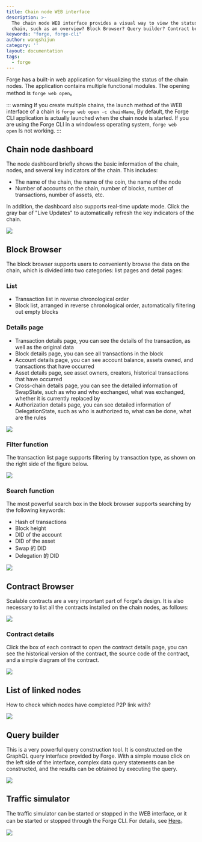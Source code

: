 ```yaml
---
title: Chain node WEB interface
description: >-
  The chain node WEB interface provides a visual way to view the status of the
  chain, such as an overview? Block Browser? Query builder? Contract browser?
keywords: "forge, forge-cli"
author: wangshijun
category: ''
layout: documentation
tags:
  - forge
---
```


Forge has a built-in web application for visualizing the status of the chain nodes. The application contains multiple functional modules. The opening method is `forge web open`。

::: warning
If you create multiple chains, the launch method of the WEB interface of a chain is `forge web open -c chainName`, By default, the Forge CLI application is actually launched when the chain node is started. If you are using the Forge CLI in a windowless operating system, `forge web open` Is not working.
:::

## Chain node dashboard

The node dashboard briefly shows the basic information of the chain, nodes, and several key indicators of the chain. This includes:

- The name of the chain, the name of the coin, the name of the node
- Number of accounts on the chain, number of blocks, number of transactions, number of assets, etc.

In addition, the dashboard also supports real-time update mode. Click the gray bar of "Live Updates" to automatically refresh the key indicators of the chain.

![](./images/dashboard.png)

## Block Browser

The block browser supports users to conveniently browse the data on the chain, which is divided into two categories: list pages and detail pages:

### List

- Transaction list in reverse chronological order
- Block list, arranged in reverse chronological order, automatically filtering out empty blocks

### Details page

- Transaction details page, you can see the details of the transaction, as well as the original data
- Block details page, you can see all transactions in the block
- Account details page, you can see account balance, assets owned, and transactions that have occurred
- Asset details page, see asset owners, creators, historical transactions that have occurred
- Cross-chain details page, you can see the detailed information of SwapState, such as who and who exchanged, what was exchanged, whether it is currently replaced by
- Authorization details page, you can see detailed information of DelegationState, such as who is authorized to, what can be done, what are the rules

![](./images/txs.png)

### Filter function

The transaction list page supports filtering by transaction type, as shown on the right side of the figure below.

![](./images/filter.png)

### Search function

The most powerful search box in the block browser supports searching by the following keywords:

- Hash of transactions
- Block height
- DID of the account
- DID of the asset
- Swap 的 DID
- Delegation 的 DID

![](./images/search.png)

## Contract Browser

Scalable contracts are a very important part of Forge's design. It is also necessary to list all the contracts installed on the chain nodes, as follows:

![](./images/protocols.png)

### Contract details

Click the box of each contract to open the contract details page, you can see the historical version of the contract, the source code of the contract, and a simple diagram of the contract.

![](./images/protocol.png)

## List of linked nodes

How to check which nodes have completed P2P link with?

![](./images/peers.png)

## Query builder

This is a very powerful query construction tool. It is constructed on the GraphQL query interface provided by Forge. With a simple mouse click on the left side of the interface, complex data query statements can be constructed, and the results can be obtained by executing the query.

![](./images/query.png)

## Traffic simulator

The traffic simulator can be started or stopped in the WEB interface, or it can be started or stopped through the Forge CLI. For details, see [Here](../simulator)。

![](./images/simulator.png)
